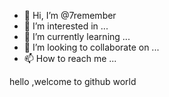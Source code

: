 - 👋 Hi, I’m @7remember
- 👀 I’m interested in ...
- 🌱 I’m currently learning ...
- 💞️ I’m looking to collaborate on ...
- 📫 How to reach me ...

<!---
7remember/7remember is a ✨ special ✨ repository because its `README.md` (this file) appears on your GitHub profile.
You can click the Preview link to take a look at your changes.
--->hello ,welcome to github world
